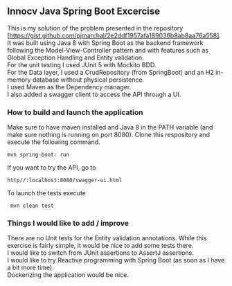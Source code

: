 ## Innocv Java Spring Boot Excercise

This is my solution of the problem presented in the repository [https://gist.github.com/pjmarchal/2e2ddf1957afa189036b8ab8aa76a558].  
It was built using Java 8 with Spring Boot as the backend framework following the Model-View-Controller pattern and with features such as Global Exception Handling and Entity validation.  
For the unit testing I used JUnit 5 with Mockito BDD.  
For the Data layer, I used a CrudRepository (from SpringBoot)  and an H2 in-memory database without physical persistence.  
I used Maven as the Dependency manager.  
I also added a swagger client to access the API through a UI.

### How to build and launch the application
Make sure to have maven installed and Java 8 in the PATH variable (and make sure nothing is running on port 8080). 
Clone this respository and execute the following command.

    mvn spring-boot: run

If you want to try the API, go to 

    http//:localhost:8080/swagger-ui.html

To launch the tests execute

     mvn clean test

### Things I would like to add / improve
There are no Unit tests for the Entity validation annotations. While this exercise is fairly simple, it would be nice to add some tests there.  
I would like to switch from JUnit assertions to AssertJ assertions.  
I would like to try Reactive programming with Spring Boot (as soon as I have a bit more time).  
Dockerizing the application would be nice.  

